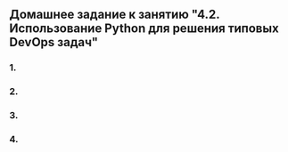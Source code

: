 ## Домашнее задание к занятию "4.2. Использование Python для решения типовых DevOps задач"

### 1. 
### 2. 
### 3. 
### 4.  
